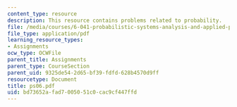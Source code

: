 ```yaml
---
content_type: resource
description: This resource contains problems related to probability.
file: /media/courses/6-041-probabilistic-systems-analysis-and-applied-probability-spring-2006/bd73652afad7005051c0cac9cf447ffd_ps06.pdf
file_type: application/pdf
learning_resource_types:
- Assignments
ocw_type: OCWFile
parent_title: Assignments
parent_type: CourseSection
parent_uid: 9325de54-2d65-bf39-fdfd-628b4570d9ff
resourcetype: Document
title: ps06.pdf
uid: bd73652a-fad7-0050-51c0-cac9cf447ffd
---
```

